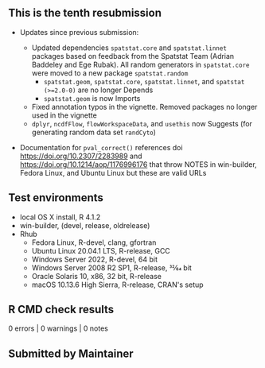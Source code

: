 ## This is the tenth resubmission

* Updates since previous submission:
  * Updated dependencies `spatstat.core` and `spatstat.linnet` packages based on feedback from the Spatstat Team (Adrian Baddeley and Ege Rubak). All random generators in `spatstat.core` were moved to a new package `spatstat.random`
    * `spatstat.geom`, `spatstat.core`, `spatstat.linnet`, and `spatstat (>=2.0-0)` are no longer Depends
    * `spatstat.geom` is now Imports
  * Fixed annotation typos in the vignette. Removed packages no longer used in the vignette 
  * `dplyr`, `ncdfFlow`, `flowWorkspaceData`, and `usethis` now Suggests (for generating random data set `randCyto`)

* Documentation for `pval_correct()` references doi <https://doi.org/10.2307/2283989> and <https://doi.org/10.1214/aop/1176996176> that throw NOTES in win-builder, Fedora Linux, and Ubuntu Linux but these are valid URLs
  
## Test environments
* local OS X install, R 4.1.2
* win-builder, (devel, release, oldrelease)
* Rhub
  * Fedora Linux, R-devel, clang, gfortran
  * Ubuntu Linux 20.04.1 LTS, R-release, GCC
  * Windows Server 2022, R-devel, 64 bit
  * Windows Server 2008 R2 SP1, R-release, 32⁄64 bit
  * Oracle Solaris 10, x86, 32 bit, R-release
  * macOS 10.13.6 High Sierra, R-release, CRAN's setup

## R CMD check results
0 errors | 0 warnings | 0 notes

## Submitted by Maintainer
